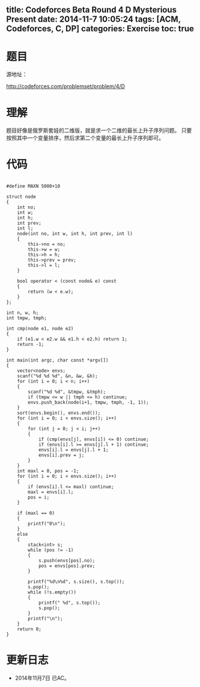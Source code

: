 title: Codeforces Beta Round 4 D Mysterious Present
date: 2014-11-7 10:05:24
tags: [ACM, Codeforces, C, DP]
categories: Exercise
toc: true
---
# 题目
源地址：

http://codeforces.com/problemset/problem/4/D

# 理解
题目好像是俄罗斯套娃的二维版，就是求一个二维的最长上升子序列问题。
只要按照其中一个变量排序，然后求第二个变量的最长上升子序列即可。

<!-- more -->

# 代码

```

#define MAXN 5000+10

struct node
{
    int no;
    int w;
    int h;
    int prev;
    int l;
    node(int no, int w, int h, int prev, int l)
    {
        this->no = no;
        this->w = w;
        this->h = h;
        this->prev = prev;
        this->l = l;
    }

    bool operator < (const node& e) const
    {
        return (w < e.w);
    }
};

int n, w, h;
int tmpw, tmph;

int cmp(node e1, node e2)
{
    if (e1.w < e2.w && e1.h < e2.h) return 1;
    return -1;
}

int main(int argc, char const *argv[])
{
    vector<node> envs;
    scanf("%d %d %d", &n, &w, &h);
    for (int i = 0; i < n; i++)
    {
        scanf("%d %d", &tmpw, &tmph);
        if (tmpw <= w || tmph <= h) continue;
        envs.push_back(node(i+1, tmpw, tmph, -1, 1));
    }
    sort(envs.begin(), envs.end());
    for (int i = 0; i < envs.size(); i++)
    {
        for (int j = 0; j < i; j++)
        {
            if (cmp(envs[j], envs[i]) <= 0) continue;
            if (envs[i].l >= envs[j].l + 1) continue;
            envs[i].l = envs[j].l + 1;
            envs[i].prev = j;
        }
    }
    int maxl = 0, pos = -1;
    for (int i = 0; i < envs.size(); i++)
    {
        if (envs[i].l <= maxl) continue;
        maxl = envs[i].l;
        pos = i;
    }

    if (maxl == 0)
    {
        printf("0\n");
    }
    else
    {
        stack<int> s;
        while (pos != -1)
        {
            s.push(envs[pos].no);
            pos = envs[pos].prev;
        }

        printf("%d\n%d", s.size(), s.top());
        s.pop();
        while (!s.empty())
        {
            printf(" %d", s.top());
            s.pop();
        }
        printf("\n");
    }
    return 0;
}

```

# 更新日志
- 2014年11月7日 已AC。